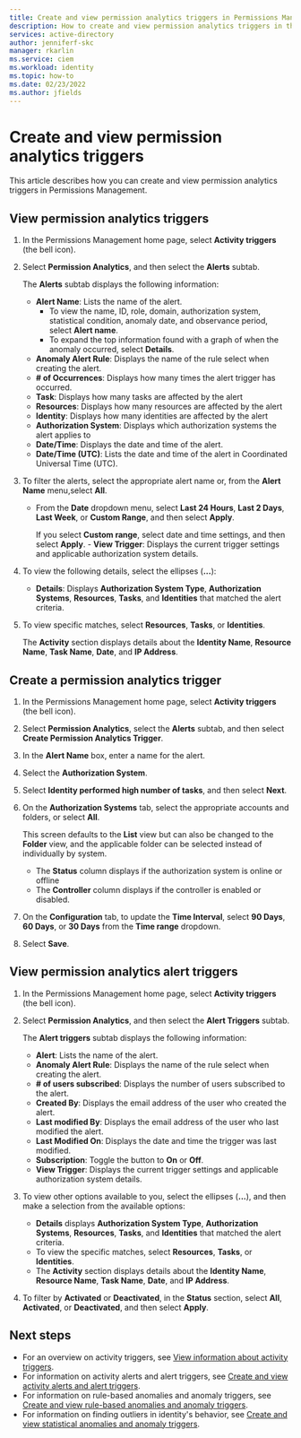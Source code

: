 ```yaml
---
title: Create and view permission analytics triggers in Permissions Management
description: How to create and view permission analytics triggers in the Permission analytics tab in Permissions Management.
services: active-directory
author: jenniferf-skc
manager: rkarlin
ms.service: ciem
ms.workload: identity
ms.topic: how-to
ms.date: 02/23/2022
ms.author: jfields
---
```


# Create and view permission analytics triggers

This article describes how you can create and view permission analytics triggers in Permissions Management.

## View permission analytics triggers

1. In the Permissions Management home page, select **Activity triggers** (the bell icon).
1. Select **Permission Analytics**, and then select the **Alerts** subtab.

    The **Alerts** subtab displays the following information:

      - **Alert Name**: Lists the name of the alert.
           - To view the name, ID, role, domain, authorization system, statistical condition, anomaly date, and observance period, select **Alert name**.
           - To expand the top information found with a graph of when the anomaly occurred, select **Details**.
      - **Anomaly Alert Rule**: Displays the name of the rule select when creating the alert.
      - **# of Occurrences**: Displays how many times the alert trigger has occurred.
      - **Task**: Displays how many tasks are affected by the alert
      - **Resources**: Displays how many resources are affected by the alert
      - **Identity**: Displays how many identities are affected by the alert
      - **Authorization System**: Displays which authorization systems the alert applies to
      - **Date/Time**: Displays the date and time of the alert.
      - **Date/Time (UTC)**: Lists the date and time of the alert in Coordinated Universal Time (UTC).

1. To filter the alerts, select the appropriate alert name or, from the **Alert Name** menu,select **All**.

      - From the **Date** dropdown menu, select **Last 24 Hours**, **Last 2 Days**, **Last Week**, or **Custom Range**, and then select **Apply**.

        If you select **Custom range**, select date and time settings, and then select **Apply**.      - **View Trigger**: Displays the current trigger settings and applicable authorization system details.

1. To view the following details, select the ellipses (**...**):

      - **Details**: Displays **Authorization System Type**, **Authorization Systems**, **Resources**, **Tasks**, and **Identities** that matched the alert criteria.
1. To view specific matches, select **Resources**, **Tasks**, or **Identities**.

   The **Activity** section displays details about the **Identity Name**, **Resource Name**, **Task Name**, **Date**, and **IP Address**.

## Create a permission analytics trigger

1. In the Permissions Management home page, select **Activity triggers** (the bell icon).
1. Select **Permission Analytics**, select the **Alerts** subtab, and then select **Create Permission Analytics Trigger**.
1. In the **Alert Name** box,  enter a name for the alert.
1. Select the **Authorization System**.
1. Select **Identity performed high number of tasks**, and then select **Next**.
1. On the **Authorization Systems** tab, select the appropriate accounts and folders, or select **All**.

    This screen defaults to the **List** view but can also be changed to the **Folder** view, and the applicable folder can be selected instead of individually by system.

    - The **Status** column displays if the authorization system is online or offline
    - The **Controller** column displays if the controller is enabled or disabled.

1. On the **Configuration** tab, to update the **Time Interval**, select **90 Days**, **60 Days**, or **30 Days** from the **Time range** dropdown.
1. Select **Save**.

## View permission analytics alert triggers

1. In the Permissions Management home page, select **Activity triggers** (the bell icon).
1. Select **Permission Analytics**, and then select the **Alert Triggers** subtab.

    The **Alert triggers** subtab displays the following information:

      - **Alert**: Lists the name of the alert.
      - **Anomaly Alert Rule**: Displays the name of the rule select when creating the alert.
      - **# of users subscribed**: Displays the number of users subscribed to the alert.
      - **Created By**: Displays the email address of the user who created the alert.
      - **Last modified By**: Displays the email address of the user who last modified the alert.
      - **Last Modified On**: Displays the date and time the trigger was last modified.
      - **Subscription**: Toggle the button to **On** or **Off**.
      - **View Trigger**: Displays the current trigger settings and applicable authorization system details.

1. To view other options available to you, select the ellipses (**...**), and then make a selection from the available options:

      - **Details** displays **Authorization System Type**, **Authorization Systems**, **Resources**, **Tasks**, and **Identities** that matched the alert criteria.
      - To view the specific matches, select **Resources**, **Tasks**, or **Identities**.
      - The **Activity** section displays details about the **Identity Name**, **Resource Name**, **Task Name**, **Date**, and **IP Address**.

1. To filter by **Activated** or **Deactivated**, in the **Status** section, select **All**, **Activated**, or **Deactivated**, and then select **Apply**.


## Next steps

- For an overview on activity triggers, see [View information about activity triggers](ui-triggers.md).
- For information on activity alerts and alert triggers, see [Create and view activity alerts and alert triggers](how-to-create-alert-trigger.md).
- For information on rule-based anomalies and anomaly triggers, see [Create and view rule-based anomalies and anomaly triggers](product-rule-based-anomalies.md).
- For information on finding outliers in identity's behavior, see [Create and view statistical anomalies and anomaly triggers](product-statistical-anomalies.md).
